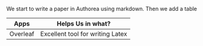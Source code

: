 We start to write a paper in Authorea using markdown. Then we add a table 

| Apps | Helps Us in what? |
|------|-------------------|
| Overleaf | Excellent tool for writing Latex